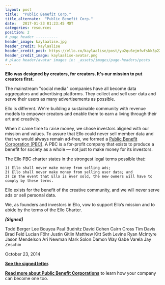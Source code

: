 ```yaml
---
layout: post
title:  "Public Benefit Corp."
title_alternate:  "Public Benefit Corp."
date:   2017-01-23 01:23:45 MDT
categories: resources
position: 2
# page header ----------
header_image: kaylaalise.jpg
header_credit: kaylaalise
header_credit_post: https://ello.co/kaylaalise/post/yu2qu6ejmfwfskk3p220wq
header_credit_image: kaylaalise-avatar.png
# place header/avatar images in: _assets/images/page-headers/posts
---
```

**Ello was designed by creators, for creators. It's our mission to put creators first.**

The mainstream "social media" companies have all become data aggregators and advertising platforms. They collect and sell user data and serve their users as many advertisements as possible.

Ello is different. We're building a sustainable community with revenue models to empower creators and enable them to earn a living through their art and creativity.

When it came time to raise money, we chose investors aligned with our mission and values. To assure that Ello could never sell member data and that we would always remain ad-free, we formed a [Public Benefit Corporation (PBC)](http://benefitcorp.net/). A PBC is a for-profit company that exists to produce a benefit for society as a whole — not just to make money for its investors.

The Ello PBC charter states in the strongest legal terms possible that:

    1) Ello shall never make money from selling ads;
    2) Ello shall never make money from selling user data; and
    3) In the event that Ello is ever sold, the new owners will have to comply by these terms.

Ello exists for the benefit of the creative community, and we will never serve ads or sell  personal data.

We, as founders and investors in Ello, vow to support Ello’s mission and to abide by the terms of the Ello Charter.

**_[Signed]_**

Todd Berger
Lee Bouyea
Paul Budnitz
David Cohen
Cairn Cross
Tim Davis
Brad Feld
Lucian Föhr
Justin Gitlin
Matthew Kitt
Seth Levine
Ryan McIntyre
Jason Mendelson
Ari Newman
Mark Solon
Damon Way
Gabe Varela
Jay Zeschin

October 23, 2014

**[See the signed letter](/wtf/downloads/ello-pbc.pdf).**

**[Read more about Public Benefit Corporations](http://benefitcorp.net/)** to learn how your company can become one too.
